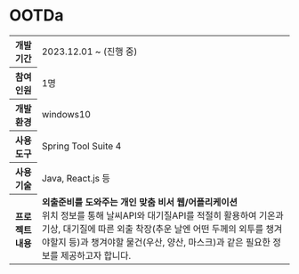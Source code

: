 # OOTDa
<table>
  <tr>
    <th>개발 기간</th>
    <td>2023.12.01 ~ (진행 중)</td>
  </tr>  
  <tr>
    <th>참여 인원</th>
    <td>1명</td>
  </tr> 
  <tr>
    <th>개발 환경</th>
    <td>windows10</td>
  </tr>  
  <tr>
    <th>사용 도구</th>
    <td>Spring Tool Suite 4</td>
  </tr> 
  <tr>
    <th>사용 기술</th>
    <td>Java, React.js 등</td>
  </tr> 
  <tr>
    <th>프로젝트 내용</th>
    <td>
      <b>외출준비를 도와주는 개인 맞춤 비서 웹/어플리케이션</b><br>
      위치 정보를 통해 날씨API와 대기질API를 적절히 활용하여
      기온과 기상, 대기질에 따른 외출 착장(추운 날엔 어떤 두께의 외투를 챙겨야할지 등)과 
      챙겨야할 물건(우산, 양산, 마스크)과 같은 필요한 정보를 제공하고자 합니다.
    </td>
  </tr> 
</table>
